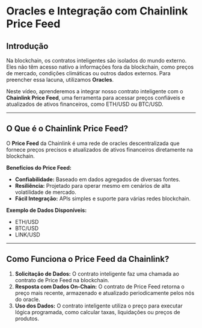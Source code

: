# Oracles e Integração com Chainlink Price Feed  

## Introdução  

Na blockchain, os contratos inteligentes são isolados do mundo externo. Eles não têm acesso nativo a informações fora da blockchain, como preços de mercado, condições climáticas ou outros dados externos. Para preencher essa lacuna, utilizamos **Oracles**.  

Neste vídeo, aprenderemos a integrar nosso contrato inteligente com o **Chainlink Price Feed**, uma ferramenta para acessar preços confiáveis e atualizados de ativos financeiros, como ETH/USD ou BTC/USD.  

---

## O Que é o Chainlink Price Feed?  

O **Price Feed** da Chainlink é uma rede de oracles descentralizada que fornece preços precisos e atualizados de ativos financeiros diretamente na blockchain.  

**Benefícios do Price Feed:**  
- **Confiabilidade:** Baseado em dados agregados de diversas fontes.  
- **Resiliência:** Projetado para operar mesmo em cenários de alta volatilidade de mercado.  
- **Fácil Integração:** APIs simples e suporte para várias redes blockchain.  

**Exemplo de Dados Disponíveis:**  
- ETH/USD  
- BTC/USD  
- LINK/USD  

---

## Como Funciona o Price Feed da Chainlink?  

1. **Solicitação de Dados:** O contrato inteligente faz uma chamada ao contrato de Price Feed na blockchain.  
2. **Resposta com Dados On-Chain:** O contrato de Price Feed retorna o preço mais recente, armazenado e atualizado periodicamente pelos nós do oracle.  
3. **Uso dos Dados:** O contrato inteligente utiliza o preço para executar lógica programada, como calcular taxas, liquidações ou preços de produtos.  

